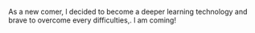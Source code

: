 As a new comer, l decided to become a deeper learning technology and brave to overcome every difficulties,. l am coming!
